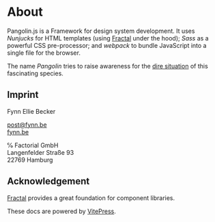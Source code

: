 # About

Pangolin.js is a Framework for design system development. It uses _Nunjucks_ for HTML templates (using [Fractal](https://fractal.build) under the hood); _Sass_ as a powerful CSS pre-processor; and _webpack_ to bundle JavaScript into a single file for the browser.

The name _Pangolin_ tries to raise awareness for the [dire situation](https://en.wikipedia.org/wiki/Pangolin) of this fascinating species.

## Imprint

Fynn Ellie Becker

[post@fynn.be](mailto:post@fynn.be)\
[fynn.be](https://fynn.be)

℅ Factorial GmbH\
Langenfelder Straße 93\
22769 Hamburg

## Acknowledgement

[Fractal](https://fractal.build) provides a great foundation for component libraries.

These docs are powered by [VitePress](https://vitepress.vuejs.org).
